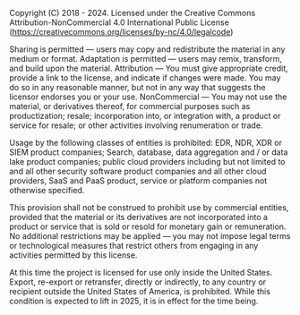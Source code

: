 Copyright (C) 2018 - 2024. Licensed under the Creative Commons Attribution-NonCommercial 4.0 International Public License
(https://creativecommons.org/licenses/by-nc/4.0/legalcode)

Sharing is permitted — users may copy and redistribute the material in any medium or format.
Adaptation is permitted — users may remix, transform, and build upon the material.
Attribution — You must give appropriate credit, provide a link to the license, and indicate if changes were made.
You may do so in any reasonable manner, but not in any way that suggests the licensor endorses you or your use.
NonCommercial — You may not use the material, or derivatives thereof, for commercial purposes such as productization; resale;
incorporation into, or integration with, a product or service for resale; or other activities involving renumeration or trade.

Usage by the following classes of entities is prohibited: EDR, NDR, XDR or SIEM product companies; Search, database, data aggregation and / or data lake product companies; public cloud providers including but not limited to and all other security software product companies and all other cloud providers, SaaS and PaaS product, service or platform companies not otherwise specified.

This provision shall not be construed to prohibit use by commercial entities, provided that the material or its derivatives are not incorporated into a product or service that is sold or resold for monetary gain or remuneration. No additional restrictions may be applied — you may not impose legal terms or technological measures that restrict others from engaging in any activities permitted by this license.

At this time the project is licensed for use only inside the United States. Export, re-export or retransfer, directly or indirectly, to any country or recipient outside the United States of America, is prohibited. While this condition is expected to lift in 2025, it is in effect for the time being.



